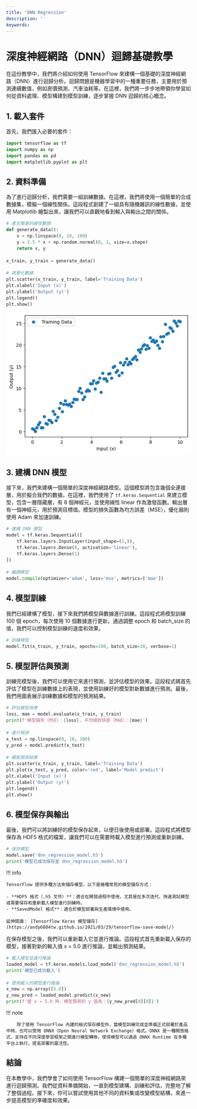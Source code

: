 ```yaml
---
title: 'DNN Regression'
description: ''
keywords: 
---
```


# 深度神經網路（DNN）迴歸基礎教學
在這份教學中，我們將介紹如何使用 TensorFlow 來建構一個基礎的深度神經網路（DNN）進行迴歸分析。迴歸問題是機器學習中的一種重要任務，主要用於預測連續數值，例如房價預測、汽車油耗等。在這裡，我們將一步步地帶領你學習如何從資料處理、模型構建到模型訓練，逐步掌握 DNN 迴歸的核心概念。

## 1. 載入套件

首先，我們匯入必要的套件：

```py
import tensorflow as tf
import numpy as np
import pandas as pd
import matplotlib.pyplot as plt
```

## 2. 資料準備
為了進行迴歸分析，我們需要一組訓練數據。在這裡，我們將使用一個簡單的合成數據集，模擬一個線性關係。這段程式創建了一組具有隨機雜訊的線性數據，並使用 Matplotlib 繪製出來，讓我們可以直觀地看到輸入與輸出之間的關係。

```py
# 產生簡單的線性數據
def generate_data():
    x = np.linspace(0, 10, 100)
    y = 2.5 * x + np.random.normal(0, 1, size=x.shape)
    return x, y

x_train, y_train = generate_data()

# 視覺化數據
plt.scatter(x_train, y_train, label='Training Data')
plt.xlabel('Input (x)')
plt.ylabel('Output (y)')
plt.legend()
plt.show()
```

![](./image/img-dnn-reg-1.png)

## 3. 建構 DNN 模型
接下來，我們來建構一個簡單的深度神經網路模型。這個模型將包含幾個全連接層，用於擬合我們的數據。在這裡，我們使用了 `tf.keras.Sequential` 來建立模型，包含一層隱藏層，有 8 個神經元，並使用線性 linear 作為激發函數。輸出層有一個神經元，用於預測目標值。模型的損失函數為均方誤差（MSE），優化器則使用 Adam 來加速訓練。

```py
# 建構 DNN 模型
model = tf.keras.Sequential([
    tf.keras.layers.InputLayer(input_shape=(1,)),
    tf.keras.layers.Dense(8, activation='linear'),
    tf.keras.layers.Dense(1)
])

# 編譯模型
model.compile(optimizer='adam', loss='mse', metrics=['mae'])
```


## 4. 模型訓練
我們已經建構了模型，接下來我們將模型與數據進行訓練。這段程式將模型訓練 100 個 epoch，每次使用 10 個數據進行更新。通過調整 epoch 和 batch_size 的值，我們可以控制模型訓練的速度和效果。

```py
# 訓練模型
model.fit(x_train, y_train, epochs=100, batch_size=10, verbose=1)
```


## 5. 模型評估與預測
訓練完模型後，我們可以使用它來進行預測，並評估模型的效果。這段程式碼首先評估了模型在訓練數據上的表現，並使用訓練好的模型對新數據進行預測。最後，我們用圖表展示訓練數據和模型的預測結果。


```py
# 評估模型效果
loss, mae = model.evaluate(x_train, y_train)
print(f'模型損失（MSE）：{loss}, 平均絕對誤差（MAE）：{mae}')

# 進行預測
x_test = np.linspace(0, 10, 100)
y_pred = model.predict(x_test)

# 繪製預測結果
plt.scatter(x_train, y_train, label='Training Data')
plt.plot(x_test, y_pred, color='red', label='Model predict')
plt.xlabel('Input (x)')
plt.ylabel('Output (y)')
plt.legend()
plt.show()
```

## 6. 模型保存與輸出
最後，我們可以將訓練好的模型保存起來，以便日後使用或部署。這段程式將模型保存為 HDF5 格式的檔案，讓我們可以在需要時載入模型進行預測或重新訓練。

```py
# 保存模型
model.save('dnn_regression_model.h5')
print('模型已成功保存至 dnn_regression_model.h5')
```

!!! info

    TensorFlow 提供多種方法來儲存模型，以下是幾種常見的模型儲存方式：

    - **HDF5 格式（.h5 文件）**：適合在開發過程中使用，尤其是在多次迭代、快速測試模型或需要保存和重新載入模型進行訓練時。
    - **SavedModel 格式**：適合於模型部署與生產環境中使用。

    延伸閱讀： [Tensorflow Keras 模型儲存](https://andy6804tw.github.io/2021/03/29/tensorflow-save-model/)


在保存模型之後，我們可以重新載入它並進行推論。這段程式首先重新載入保存的模型，接著對新的輸入值 x = 5.0 進行推論，並輸出預測結果。

```py
# 載入模型並進行推論
loaded_model = tf.keras.models.load_model('dnn_regression_model.h5')
print('模型已成功載入')

# 使用載入的模型進行推論
x_new = np.array([5.0])
y_new_pred = loaded_model.predict(x_new)
print(f'當 x = 5.0 時，模型預測的 y 值為：{y_new_pred[0][0]}')
```

!!! note

        除了使用 TensorFlow 內建的格式保存模型外，當模型訓練完成並準備正式部署於產品中時，也可以使用 ONNX（Open Neural Network Exchange）格式。ONNX 是一種開放格式，支持在不同深度學習框架之間進行模型轉換，使得模型可以通過 ONNX Runtime 在多種平台上執行，提高部署的靈活性。

## 結論
在本教學中，我們學會了如何使用 TensorFlow 構建一個簡單的深度神經網路來進行迴歸預測。我們從資料準備開始，一直到模型建構、訓練和評估，完整地了解了整個過程。接下來，你可以嘗試使用其他不同的資料集或改變模型結構，來進一步提高模型的準確度和效果。
